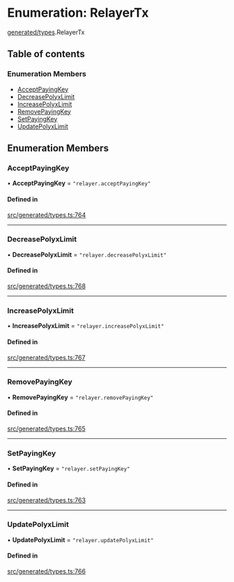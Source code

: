 # Enumeration: RelayerTx

[generated/types](../wiki/generated.types).RelayerTx

## Table of contents

### Enumeration Members

- [AcceptPayingKey](../wiki/generated.types.RelayerTx#acceptpayingkey)
- [DecreasePolyxLimit](../wiki/generated.types.RelayerTx#decreasepolyxlimit)
- [IncreasePolyxLimit](../wiki/generated.types.RelayerTx#increasepolyxlimit)
- [RemovePayingKey](../wiki/generated.types.RelayerTx#removepayingkey)
- [SetPayingKey](../wiki/generated.types.RelayerTx#setpayingkey)
- [UpdatePolyxLimit](../wiki/generated.types.RelayerTx#updatepolyxlimit)

## Enumeration Members

### AcceptPayingKey

• **AcceptPayingKey** = ``"relayer.acceptPayingKey"``

#### Defined in

[src/generated/types.ts:764](https://github.com/PolymeshAssociation/polymesh-private-sdk/blob/297c67ce/src/generated/types.ts#L764)

___

### DecreasePolyxLimit

• **DecreasePolyxLimit** = ``"relayer.decreasePolyxLimit"``

#### Defined in

[src/generated/types.ts:768](https://github.com/PolymeshAssociation/polymesh-private-sdk/blob/297c67ce/src/generated/types.ts#L768)

___

### IncreasePolyxLimit

• **IncreasePolyxLimit** = ``"relayer.increasePolyxLimit"``

#### Defined in

[src/generated/types.ts:767](https://github.com/PolymeshAssociation/polymesh-private-sdk/blob/297c67ce/src/generated/types.ts#L767)

___

### RemovePayingKey

• **RemovePayingKey** = ``"relayer.removePayingKey"``

#### Defined in

[src/generated/types.ts:765](https://github.com/PolymeshAssociation/polymesh-private-sdk/blob/297c67ce/src/generated/types.ts#L765)

___

### SetPayingKey

• **SetPayingKey** = ``"relayer.setPayingKey"``

#### Defined in

[src/generated/types.ts:763](https://github.com/PolymeshAssociation/polymesh-private-sdk/blob/297c67ce/src/generated/types.ts#L763)

___

### UpdatePolyxLimit

• **UpdatePolyxLimit** = ``"relayer.updatePolyxLimit"``

#### Defined in

[src/generated/types.ts:766](https://github.com/PolymeshAssociation/polymesh-private-sdk/blob/297c67ce/src/generated/types.ts#L766)
